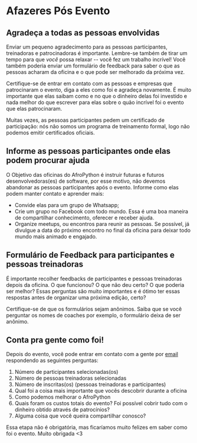 # Afazeres Pós Evento

## Agradeça a todas as pessoas envolvidas

Enviar um pequeno agradecimento para as pessoas participantes, treinadoras e patrocinadoras é importante. Lembre-se também de tirar um tempo para que _você_ possa relaxar -- você fez um trabalho incrível! Você também poderia enviar um formulário de feedback para saber o que as pessoas acharam da oficina e o que pode ser melhorado da próxima vez.

Certifique-se de entrar em contato com as pessoas e empresas que patrocinaram o evento, diga a eles como foi e agradeça novamente. É muito importante que elas saibam como e no que o dinheiro delas foi investido e nada melhor do que escrever para elas sobre o quão incrível foi o evento que elas patrocinaram.

Muitas vezes, as pessoas participantes pedem um certificado de participação: nós não somos um programa de treinamento formal, logo não podemos emitir certificados oficiais.

## Informe as pessoas participantes onde elas podem procurar ajuda

O Objetivo das oficinas do AfroPython é instruir futuras e futuros desenvolvedoras(es) de software, por esse motivo, não devemos abandonar as pessoas participantes após o evento. Informe como elas podem manter contato e aprender mais:

- Convide elas para um grupo de Whatsapp;
- Crie um grupo no Facebook com todo mundo. Essa é uma boa maneira de compartilhar conhecimento, oferecer e receber ajuda.
- Organize meetups, ou encontros para reunir as pessoas. Se possível, já divulgue a data do próximo encontro no final da oficina para deixar todo mundo mais animado e engajado.

## Formulário de Feedback para participantes e pessoas treinadoras

É importante recolher feedbacks de participantes e pessoas treinadoras depois da oficina. O que funcionou? O que não deu certo? O que poderia ser melhor? Essas perguntas são muito importantes e é ótimo ter essas respostas antes de organizar uma próxima edição, certo?

Certifique-se de que os formulários sejam anônimos. Saiba que se você perguntar os nomes de coaches por exemplo, o formulário deixa de ser anônimo.

## Conta pra gente como foi!

Depois do evento, você pode entrar em contato com a gente por [email](mailto:afropython@gmail.com) respondendo as seguintes perguntas:

1. Número de participantes selecionadas(os)
2. Número de pessoas treinadoras selecionadas
3. Número de inscritas(os) (pessoas treinadoras e participantes)
4. Qual foi a coisa mais importante que vocês descobrir durante a oficina
5. Como podemos melhorar o AfroPython
6. Quais foram os custos totais do evento? Foi possível cobrir tudo com o dinheiro obtido através de patrocínios?
7. Alguma coisa que você queira compartilhar conosco?

Essa etapa não é obrigatória, mas ficaríamos muito felizes em saber como foi o evento. Muito obrigada <3
